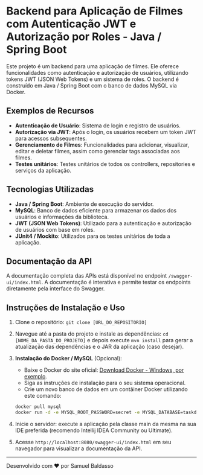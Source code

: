# Backend para Aplicação de Filmes com Autenticação JWT e Autorização por Roles - Java / Spring Boot

Este projeto é um backend para uma aplicação de filmes. Ele oferece funcionalidades como autenticação e autorização de usuários, utilizando tokens JWT (JSON Web Tokens) e um sistema de roles. O backend é construído em Java / Spring Boot com o banco de dados MySQL via Docker.

## Exemplos de Recursos

- **Autenticação de Usuário**: Sistema de login e registro de usuários.
- **Autorização via JWT**: Após o login, os usuários recebem um token JWT para acessos subsequentes.
- **Gerenciamento de Filmes**: Funcionalidades para adicionar, visualizar, editar e deletar filmes, assim como gerenciar tags associadas aos filmes.
- **Testes unitários**: Testes unitários de todos os controllers, repositories e serviços da aplicação.

## Tecnologias Utilizadas

- **Java / Spring Boot**: Ambiente de execução do servidor.
- **MySQL**: Banco de dados eficiente para armazenar os dados dos usuários e informações da biblioteca.
- **JWT (JSON Web Tokens)**: Utilizado para a autenticação e autorização de usuários com base em roles.
- **JUnit4 / Mockito**: Utilizados para os testes unitários de toda a aplicação.

## Documentação da API

A documentação completa das APIs está disponível no endpoint `/swagger-ui/index.html`. A documentação é interativa e permite testar os endpoints diretamente pela interface do Swagger.

## Instruções de Instalação e Uso

1. Clone o repositório: `git clone [URL_DO_REPOSITORIO]`

2. Navegue até a pasta do projeto e instale as dependências: `cd [NOME_DA_PASTA_DO_PROJETO]` e depois execute `mvn install` para gerar a atualização das dependências e o JAR da aplicação (caso desejar).

3. **Instalação do Docker / MySQL** (Opcional):
   - Baixe o Docker do site oficial: [Download Docker - Windows, por exemplo](https://docs.docker.com/desktop/install/windows-install/).
   - Siga as instruções de instalação para o seu sistema operacional.
   - Crie um novo banco de dados em um contâiner Docker utilizando este comando:
  
   ```bash
   docker pull mysql
   docker run -d -e MYSQL_ROOT_PASSWORD=secret -e MYSQL_DATABASE=taskdb --name mysqldb -p 3307:3306 mysql:8.0`
   ```
   
5. Inicie o servidor: execute a aplicação pela classe main da mesma na sua IDE preferida (recomendo Intellij IDEA Community ou Ultimate).

6. Acesse `http://localhost:8080/swagger-ui/index.html` em seu navegador para visualizar a documentação da API.

---

Desenvolvido com ❤️ por Samuel Baldasso
